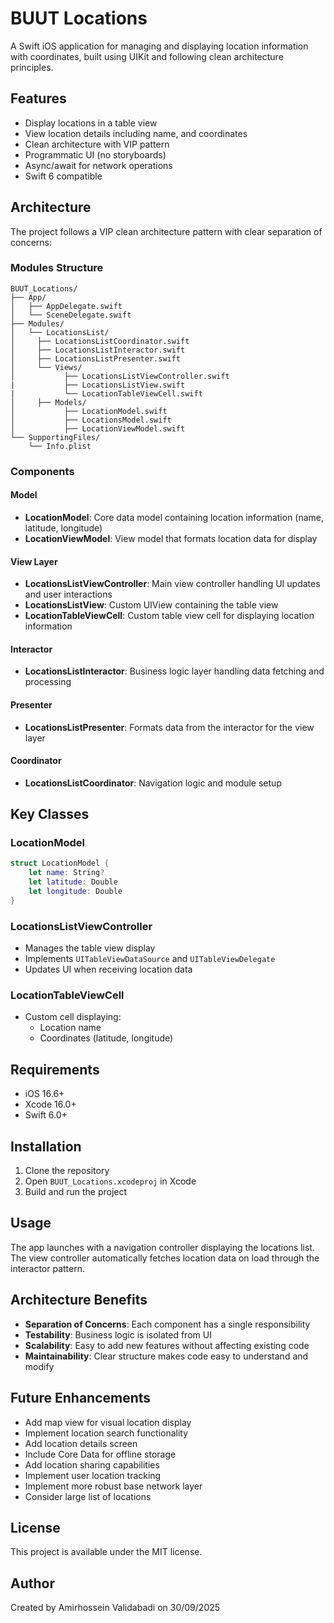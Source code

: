 # BUUT Locations

A Swift iOS application for managing and displaying location information with coordinates, built using UIKit and following clean architecture principles.

## Features

- Display locations in a table view
- View location details including name, and coordinates
- Clean architecture with VIP pattern
- Programmatic UI (no storyboards)
- Async/await for network operations
- Swift 6 compatible

## Architecture

The project follows a VIP clean architecture pattern with clear separation of concerns:

### Modules Structure
```
BUUT_Locations/
├── App/
│   ├── AppDelegate.swift
│   └── SceneDelegate.swift
├── Modules/
│   └── LocationsList/
│     ├── LocationsListCoordinator.swift
│     ├── LocationsListInteractor.swift
│     ├── LocationsListPresenter.swift
│     └── Views/
│           ├── LocationsListViewController.swift
|           ├── LocationsListView.swift
|           └── LocationTableViewCell.swift
│     ├── Models/
│           ├── LocationModel.swift
│           ├── LocationsModel.swift
│           ├── LocationViewModel.swift
└── SupportingFiles/
    └── Info.plist
```

### Components

#### Model
- **LocationModel**: Core data model containing location information (name, latitude, longitude)
- **LocationViewModel**: View model that formats location data for display

#### View Layer
- **LocationsListViewController**: Main view controller handling UI updates and user interactions
- **LocationsListView**: Custom UIView containing the table view
- **LocationTableViewCell**: Custom table view cell for displaying location information

#### Interactor
- **LocationsListInteractor**: Business logic layer handling data fetching and processing

#### Presenter
- **LocationsListPresenter**: Formats data from the interactor for the view layer

#### Coordinator
- **LocationsListCoordinator**: Navigation logic and module setup

## Key Classes

### LocationModel
```swift
struct LocationModel {
    let name: String?
    let latitude: Double
    let longitude: Double
}
```

### LocationsListViewController
- Manages the table view display
- Implements `UITableViewDataSource` and `UITableViewDelegate`
- Updates UI when receiving location data

### LocationTableViewCell
- Custom cell displaying:
  - Location name
  - Coordinates (latitude, longitude)

## Requirements

- iOS 16.6+
- Xcode 16.0+
- Swift 6.0+

## Installation

1. Clone the repository
2. Open `BUUT_Locations.xcodeproj` in Xcode
3. Build and run the project

## Usage

The app launches with a navigation controller displaying the locations list. The view controller automatically fetches location data on load through the interactor pattern.

## Architecture Benefits

- **Separation of Concerns**: Each component has a single responsibility
- **Testability**: Business logic is isolated from UI
- **Scalability**: Easy to add new features without affecting existing code
- **Maintainability**: Clear structure makes code easy to understand and modify

## Future Enhancements

- Add map view for visual location display
- Implement location search functionality
- Add location details screen
- Include Core Data for offline storage
- Add location sharing capabilities
- Implement user location tracking
- Implement more robust base network layer
- Consider large list of locations

## License

This project is available under the MIT license.

## Author

Created by Amirhossein Validabadi on 30/09/2025
